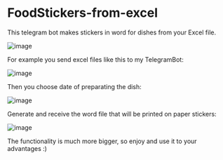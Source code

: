 # FoodStickers-from-excel
This telegram bot makes stickers in word for dishes from your Excel file.


![image](https://github.com/romchhh/foodStickers-from-excel/assets/123520267/55f7ced2-59d7-4996-98fc-3504d61108cb)






For example you send excel files like this to my TelegramBot:

![image](https://github.com/romchhh/foodStickers-from-excel/assets/123520267/5056ab8c-aa74-4d3f-a595-ba4b5fb13c5a)






Then you choose date of preparating the dish:

![image](https://github.com/romchhh/foodStickers-from-excel/assets/123520267/f9f91282-699d-4c32-ab1b-0cc97ef5808a)






Generate and receive the word file that will be printed on paper stickers:

![image](https://github.com/romchhh/foodStickers-from-excel/assets/123520267/ab806051-d290-4b11-ba9b-03264bb27dc7)


The functionality is much more bigger, so enjoy and use it to your advantages :)
